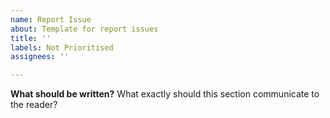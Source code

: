 ```yaml
---
name: Report Issue
about: Template for report issues
title: ''
labels: Not Prioritised
assignees: ''

---
```


**What should be written?**
What exactly should this section communicate to the reader?
